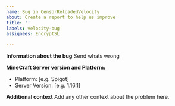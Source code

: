 ```yaml
---
name: Bug in CensorReloadedVelocity
about: Create a report to help us improve
title: ''
labels: velocity-bug
assignees: EncryptSL

---
```


**Information about the bug**
Send whats wrong

**MineCraft Server version and Platform:**
 - Platform: [e.g. Spigot]
 - Server Version: [e.g. 1.16.1]

**Additional context**
Add any other context about the problem here.
